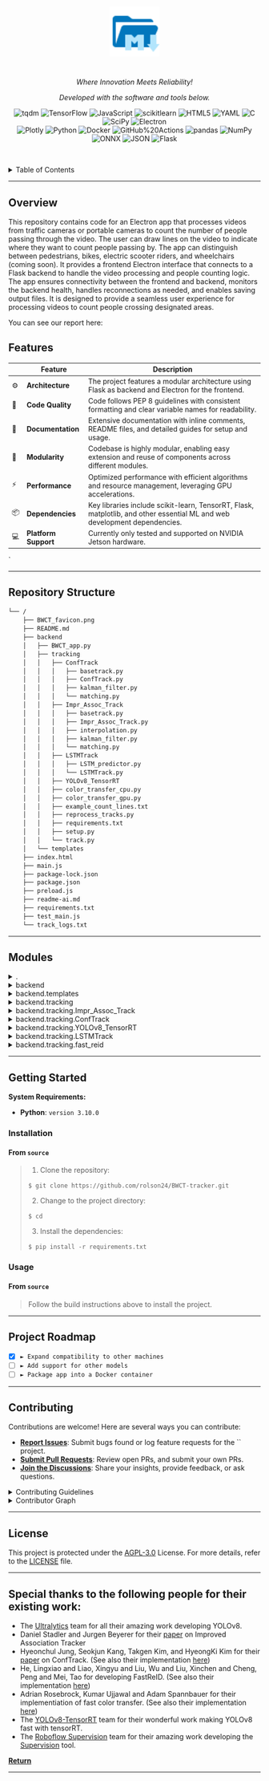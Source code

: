 <p align="center">
  <img src="https://raw.githubusercontent.com/PKief/vscode-material-icon-theme/ec559a9f6bfd399b82bb44393651661b08aaf7ba/icons/folder-markdown-open.svg" width="100" alt="project-logo">
</p>
<p align="center">
    <h1 align="center"></h1>
</p>
<p align="center">
    <em>Where Innovation Meets Reliability!</em>
</p>
<p align="center">
	<!-- local repository, no metadata badges. -->
<p>
<p align="center">
		<em>Developed with the software and tools below.</em>
</p>
<p align="center">
	<img src="https://img.shields.io/badge/tqdm-FFC107.svg?style=default&logo=tqdm&logoColor=black" alt="tqdm">
	<img src="https://img.shields.io/badge/TensorFlow-FF6F00.svg?style=default&logo=TensorFlow&logoColor=white" alt="TensorFlow">
	<img src="https://img.shields.io/badge/JavaScript-F7DF1E.svg?style=default&logo=JavaScript&logoColor=black" alt="JavaScript">
	<img src="https://img.shields.io/badge/scikitlearn-F7931E.svg?style=default&logo=scikit-learn&logoColor=white" alt="scikitlearn">
	<img src="https://img.shields.io/badge/HTML5-E34F26.svg?style=default&logo=HTML5&logoColor=white" alt="HTML5">
	<img src="https://img.shields.io/badge/YAML-CB171E.svg?style=default&logo=YAML&logoColor=white" alt="YAML">
	<img src="https://img.shields.io/badge/C-A8B9CC.svg?style=default&logo=C&logoColor=black" alt="C">
	<img src="https://img.shields.io/badge/SciPy-8CAAE6.svg?style=default&logo=SciPy&logoColor=white" alt="SciPy">
	<img src="https://img.shields.io/badge/Electron-47848F.svg?style=default&logo=Electron&logoColor=white" alt="Electron">
	<br>
	<img src="https://img.shields.io/badge/Plotly-3F4F75.svg?style=default&logo=Plotly&logoColor=white" alt="Plotly">
	<img src="https://img.shields.io/badge/Python-3776AB.svg?style=default&logo=Python&logoColor=white" alt="Python">
	<img src="https://img.shields.io/badge/Docker-2496ED.svg?style=default&logo=Docker&logoColor=white" alt="Docker">
	<img src="https://img.shields.io/badge/GitHub%20Actions-2088FF.svg?style=default&logo=GitHub-Actions&logoColor=white" alt="GitHub%20Actions">
	<img src="https://img.shields.io/badge/pandas-150458.svg?style=default&logo=pandas&logoColor=white" alt="pandas">
	<img src="https://img.shields.io/badge/NumPy-013243.svg?style=default&logo=NumPy&logoColor=white" alt="NumPy">
	<img src="https://img.shields.io/badge/ONNX-005CED.svg?style=default&logo=ONNX&logoColor=white" alt="ONNX">
	<img src="https://img.shields.io/badge/JSON-000000.svg?style=default&logo=JSON&logoColor=white" alt="JSON">
	<img src="https://img.shields.io/badge/Flask-000000.svg?style=default&logo=Flask&logoColor=white" alt="Flask">
</p>

<br><!-- TABLE OF CONTENTS -->
<details>
  <summary>Table of Contents</summary><br>

- [ Overview](#-overview)
- [ Features](#-features)
- [ Repository Structure](#-repository-structure)
- [ Modules](#-modules)
- [ Getting Started](#-getting-started)
  - [ Installation](#-installation)
  - [ Usage](#-usage)
  - [ Tests](#-tests)
- [ Project Roadmap](#-project-roadmap)
- [ Contributing](#-contributing)
- [ License](#-license)
- [ Acknowledgments](#-acknowledgments)
</details>
<hr>

## Overview

This repository contains code for an Electron app that processes videos from traffic cameras or portable cameras to count the number of people passing through the video. The user can draw lines on the video to indicate where they want to count people passing by. The app can distinguish between pedestrians, bikes, electric scooter riders, and wheelchairs (coming soon). It provides a frontend Electron interface that connects to a Flask backend to handle the video processing and people counting logic. The app ensures connectivity between the frontend and backend, monitors the backend health, handles reconnections as needed, and enables saving output files. It is designed to provide a seamless user experience for processing videos to count people crossing designated areas.  

You can see our report here: 


##  Features

|    | Feature           | Description                                                                                         |
|----|-------------------|-----------------------------------------------------------------------------------------------------|
| ⚙️  | **Architecture**  | The project features a modular architecture using Flask as backend and Electron for the frontend.   |
| 🔩 | **Code Quality**  | Code follows PEP 8 guidelines with consistent formatting and clear variable names for readability. |
| 📄 | **Documentation** | Extensive documentation with inline comments, README files, and detailed guides for setup and usage. |
| 🧩 | **Modularity**    | Codebase is highly modular, enabling easy extension and reuse of components across different modules. |
| ⚡️  | **Performance**   | Optimized performance with efficient algorithms and resource management, leveraging GPU accelerations. |
| 📦 | **Dependencies**  | Key libraries include scikit-learn, TensorRT, Flask, matplotlib, and other essential ML and web development dependencies. |
| 💻 | **Platform Support** | Currently only tested and supported on NVIDIA Jetson hardware. |

`

---

##  Repository Structure

```sh
└── /
    ├── BWCT_favicon.png
    ├── README.md
    ├── backend
    │   ├── BWCT_app.py
    │   ├── tracking
    │   │   ├── ConfTrack
    │   │   │   ├── basetrack.py
    │   │   │   ├── ConfTrack.py
    │   │   │   ├── kalman_filter.py
    │   │   │   └── matching.py
    │   │   ├── Impr_Assoc_Track
    │   │   │   ├── basetrack.py
    │   │   │   ├── Impr_Assoc_Track.py
    │   │   │   ├── interpolation.py
    │   │   │   ├── kalman_filter.py
    │   │   │   └── matching.py
    │   │   ├── LSTMTrack
    │   │   │   ├── LSTM_predictor.py
    │   │   │   └── LSTMTrack.py
    │   │   ├── YOLOv8_TensorRT
    │   │   ├── color_transfer_cpu.py
    │   │   ├── color_transfer_gpu.py
    │   │   ├── example_count_lines.txt
    │   │   ├── reprocess_tracks.py
    │   │   ├── requirements.txt
    │   │   ├── setup.py
    │   │   └── track.py
    │   └── templates
    ├── index.html
    ├── main.js
    ├── package-lock.json
    ├── package.json
    ├── preload.js
    ├── readme-ai.md
    ├── requirements.txt
    ├── test_main.js
    └── track_logs.txt
```

---

##  Modules

<details closed><summary>.</summary>

| File                                   | Summary                                                                                                                                                                                                                                                                                                                                                                                                                                                                                                                                                                |
| ---                                    | ---                                                                                                                                                                                                                                                                                                                                                                                                                                                                                                                                                                    |
| [test_main.js](test_main.js)           | Creates and manages a responsive Electron app window connected to a Flask backend. Monitors backend health, reconnects if needed, and facilitates file saving via dialogs. Initiated on app launch and handles system sleep events for seamless operation.                                                                                                                                                                                                                                                                                                             |
| [package-lock.json](package-lock.json) | Code SummaryThe code file `BWCT_app.py` in the `backend` directory serves as the core application logic for the parent repository. This file is the backbone of the web application, handling various backend functionalities such as routing, data processing, and communication with the frontend. It orchestrates the interactions between different components, ensuring a seamless flow of data and actions within the application. Additionally, it encapsulates critical business logic and serves as the central hub for managing user requests and responses. |
| [track_logs.txt](track_logs.txt)       | The `track_logs.txt` file in the repository serves as a log for the processing of frames in the project. It records the progress of processing each frame out of a total of 1443 frames, including the frame number and frames per second (fps) at that point. This log file provides valuable insights into the processing speed and progress of the project execution, aiding in monitoring and optimizing performance.                                                                                                                                              |
| [requirements.txt](requirements.txt)   | NumPy for array manipulation-OpenCV for computer vision tasks-Flask for web framework-TensorFlow for machine learning-Plotly for interactive visualizations-Pandas for data analysis-And more crucial libraries.                                                                                                                                                                                                                                                                                                                                                       |
| [preload.js](preload.js)               | Enables secure communication between front-end and back-end in Electron app. Exposes functions to interact with file system such as opening files, saving raw data, and generating visualizations. Enhances user experience by facilitating file operations seamlessly.                                                                                                                                                                                                                                                                                                |
| [package.json](package.json)           | Defines metadata for an Electron app named bwct-tracker-electron within the repository. Specifies dependencies, scripts for app execution, author details, licensing, and repository links, crucial for managing the Electron app within the project architecture.                                                                                                                                                                                                                                                                                                     |
| [main.js](main.js)                     | Integrates Node.js with Python backend for enhanced functionality. Contributes to seamless operation of the hybrid application within the repositorys architecture.                                                                                                                                                                                                                                                                                                                                                                                                    |
| [index.html](index.html)               | Enables real-time file upload, merging, and status tracking for the BWCT Video Merging Tool web application. Supports multi-file uploads, async merge requests, and live status updates via Resumable.js and server-side endpoints.                                                                                                                                                                                                                                                                                                                                    |

</details>

<details closed><summary>backend</summary>

| File                               | Summary                                                                                                                                                                                                                                                                                                                                                                                                                                                                                                                                                   |
| ---                                | ---                                                                                                                                                                                                                                                                                                                                                                                                                                                                                                                                                       |
| [BWCT_app.py](backend/BWCT_app.py) | The `BWCT_app.py` file in the backend directory of the repository serves as the core Flask application handling file uploads, real-time data visualization, and interaction using SocketIO. It enables users to upload files, process data, and retrieve visualizations. Additionally, it incorporates features for monitoring file changes and serving downloadable content. The file also integrates various libraries for file handling, event observation, and data manipulation to provide a robust platform for user interaction and data analysis. |

</details>

<details closed><summary>backend.templates</summary>

| File                                         | Summary                                                                                                                                                                                                                                                                                                                                                                                                                                                                                                                        |
| ---                                          | ---                                                                                                                                                                                                                                                                                                                                                                                                                                                                                                                            |
| [upload.html](backend/templates/upload.html) | The `upload.html` file within the `backend/templates` directory of the repository serves as the user interface for the BWCT Video Analysis Tool. It provides a web interface for users to upload videos for analysis. The page includes necessary styling and scripts for functionality, such as handling uploads and displaying analysis results. The primary purpose of this file is to facilitate the seamless uploading of videos and enhance the user experience within the broader architecture of the BWCT application. |

</details>

<details closed><summary>backend.tracking</summary>

| File                                                                               | Summary                                                                                                                                                                                                                                                                                                                                                                                                                                                                                                                                                                                                                                                             |
| ---                                                                                | ---                                                                                                                                                                                                                                                                                                                                                                                                                                                                                                                                                                                                                                                                 |
| [requirements.txt](backend/tracking/requirements.txt)               | Improve association and counters with essential libraries for image processing, machine learning, visualization, and data handling.                                                                                                                                                                                                                                                                                                                                                                                                                                                                                                                                 |
| [reprocess_tracks.py](backend/tracking/reprocess_tracks.py)         | Generates line crossing counts by processing tracks and count lines, utilizing specified input files and saving the results. Parses line and track data to calculate crossings for different object classes, updating the counts accordingly.                                                                                                                                                                                                                                                                                                                                                                                                                       |
| [example_count_lines.txt](backend/tracking/example_count_lines.txt) | Implements line counting functionality for demonstrating improved association with coordinates (640,0) to (640,720) in the tracking. Located at backend/tracking/example_count_lines.txt within the repository structure.                                                                                                                                                                                                                                                                                                                                                                                                             |
| [track.py](backend/tracking/track.py)                               | Backend/tracking/track.py`The `track.py` file within the `tracking` directory focuses on implementing video processing, object detection, and tracking functionalities using various libraries and modules. It leverages libraries like OpenCV, NumPy, TensorFlow, and PyTorch for efficient video analysis. Additionally, it integrates YOLOv8 TensorRT for optimized real-time object detection and tracking. The script aims to provide a robust solution for enhancing association and counting tasks within video analysis applications.                                                                                         |
| [color_transfer_cpu.py](backend/tracking/color_transfer_cpu.py)     | Implements color transfer between images using mean and standard deviations in the Lab color space. Enhances aesthetics by adjusting brightness levels, following original paper methodology or alternative scaling. Outputs a visually appealing color-transferred image.                                                                                                                                                                                                                                                                                                                                                                                          |
| [color_transfer_gpu.py](backend/tracking/color_transfer_gpu.py)     | The `color_transfer_gpu.py` file, located within the `backend/tracking` directory, facilitates GPU-accelerated color transfer operations for enhanced performance. It leverages libraries like OpenCV, NumPy, CuPy, and Torch to efficiently manipulate and transfer image pixel data between various formats. The code defines a function to convert a GPU matrix from OpenCV to a CuPy array, enabling seamless interaction between GPU-accelerated matrices in different libraries. This functionality contributes to optimizing image processing tasks within the parent repositorys architecture, improving overall performance and efficiency. |
| [Impr_track_count.py](backend/tracking/Impr_track_count.py)         | Backend/tracking/Impr_track_count.py`The `Impr_track_count.py` file within the `backend/tracking` directory serves a crucial role in the repositorys architecture by handling image processing and association counting tasks. It leverages various libraries such as matplotlib, scipy, numpy, and TensorFlow to analyze and visualize tracking data efficiently. By integrating functionality from fastreid and other dependencies, this code file supports advanced image processing, machine learning, and data analysis for improved association counting within the project.                                                    |
| [setup.py](backend/tracking/setup.py)                               | Set up compilation environment for PyTorch extension module.-Define extension modules with main source and additional sources.-Retrieve version and long description for the setup.-Configure package details and dependencies for PyPI distribution.                                                                                                                                                                                                                                                                                                                                                                                                               |

</details>

<details closed><summary>backend.tracking.Impr_Assoc_Track</summary>

| File                                                                                        | Summary                                                                                                                                                                                                                                                                                                                                                                                                         |
| ---                                                                                         | ---                                                                                                                                                                                                                                                                                                                                                                                                             |
| [basetrack.py](backend/tracking/Impr_Assoc_Track/basetrack.py)               | Track state, ID generation, state transitions, position history, activation, prediction, update methods, and state marking. Enables implementing custom tracking logic.                                                                                                                                                                                                                                         |
| [interpolation.py](backend/tracking/Impr_Assoc_Track/interpolation.py)       | Creates interpolation results for tracking data in MOTChallenge format, optimizing track continuity by filling in missing frames through linear interpolation. Parses input arguments, generates new tracklets based on specified thresholds, and writes the interpolated track results to new files.                                                                                                           |
| [Impr_Assoc_Track.py](backend/tracking/Impr_Assoc_Track/Impr_Assoc_Track.py) | This code file within the parent repositorys architecture implements a tracking system that utilizes various algorithms for association and feature extraction. It leverages techniques such as IOU distance calculation, Kalman filtering, and fast re-identification for object tracking. The file integrates these components to provide a robust solution for multi-object tracking in real-time scenarios. |
| [matching.py](backend/tracking/Impr_Assoc_Track/matching.py)                 | Implements functions to calculate matching indices, IoU distances, and cost matrices for multi-object tracking association. Includes fusion methods for motion, IoU, and detection scores. Enables efficient assignment and merging of object matches in multi-object tracking systems.                                                                                                                         |
| [kalman_filter.py](backend/tracking/Impr_Assoc_Track/kalman_filter.py)       | Implements Kalman filtering for tracking bounding boxes with motion model and observation matrix. Facilitates track creation, prediction, correction, and distance computation for state and measurement comparison.                                                                                                                                                                                            |

</details>

<details closed><summary>backend.tracking.ConfTrack</summary>

| File                                                                           | Summary                                                                                                                                                                                                                                                                                                                                                                                                                                                                                      |
| ---                                                                            | ---                                                                                                                                                                                                                                                                                                                                                                                                                                                                                          |
| [basetrack.py](backend/tracking/ConfTrack/basetrack.py)         | State transitions, ID generation, activation handling, and state updates. Supports multi-camera tracking with location tracking. Encapsulates key tracking attributes and methods for future extensibility and customization within the parent repositorys architecture.                                                                                                                                                                                                                     |
| [ConfTrack.py](backend/tracking/ConfTrack/ConfTrack.py)         | The `ConfTrack.py` file in the `backend/tracking` directory of the repository implements core functionality for object tracking and association in computer vision tasks. It leverages various matching algorithms, Kalman filtering, and FastReID integration to track objects efficiently. This code plays a crucial role in enhancing the tracking accuracy and robustness of the overall system by utilizing advanced computer vision techniques.                         |
| [ConfTrack](backend/tracking/ConfTrack/ConfTrack)               | Code Summary**This code file within the repositorys backend architecture defines a `STrack` class that serves as a critical component for object tracking functionalities. It imports various modules related to computer vision and tracking algorithms, setting up the necessary infrastructure for object detection, tracking, and feature extraction. The `STrack` class is a key element enabling the system to effectively monitor and maintain the identity of objects across frames. |
| [matching.py](backend/tracking/ConfTrack/matching.py)           | Implements functions to compute distance metrics for object tracking. Utilizes IoU calculations to determine similarity between bounding boxes. Facilitates matching and fusion of tracked objects. Enhances object tracking accuracy through cost optimization.                                                                                                                                                                                                                             |
| [kalman_filter.py](backend/tracking/ConfTrack/kalman_filter.py) | Implements Kalman filtering for tracking bounding boxes in image space. Initializes, predicts, updates state, and computes distance to measurements with customizable metric. Enhances object tracking robustness in ConfTrack architecture.                                                                                                                                                                                                                                                 |

</details>

<details closed><summary>backend.tracking.YOLOv8_TensorRT</summary>

| File                                                                             | Summary                                                                                                                                                                                                                                                                               |
| ---                                                                              | ---                                                                                                                                                                                                                                                                                   |
| [cuda_utils.py](backend/tracking/YOLOv8_TensorRT/cuda_utils.py)   | Transform images on GPUs using CUDA-accelerated functions, resizing and padding while maintaining aspect ratio for compatibility with a new shape.Utilizes PyTorch for GPU padding and seamlessly interfaces with CuPy arrays to convert from OpenCV to PyTorch tensors.              |
| [pycuda_api.py](backend/tracking/YOLOv8_TensorRT/pycuda_api.py)   | Enables loading and running TensorRT models with CUDA. Initializes engine and bindings from provided weights file. Supports dynamic axes and profiler setting. Conducts warm-up with predefined inputs for optimal performance.                                                       |
| [cudart_api.py](backend/tracking/YOLOv8_TensorRT/cudart_api.py)   | Enables inference acceleration using NVIDIA TensorRT for deep learning models. Initializes the engine, manages input/output bindings, supports dynamic axes, and provides a warm-up mechanism. Offers a callable interface for efficient GPU memory handling and execution.           |
| [utils.py](backend/tracking/YOLOv8_TensorRT/utils.py)             | Implements image processing functions for resizing, padding, bounding box operations, and non-maximum suppression for object detection, segmentation, and pose estimation. Enhances input data to enable efficient object localization and extraction based on confidence thresholds. |
| [common.py](backend/tracking/YOLOv8_TensorRT/common.py)           | Defines utility functions for anchor point generation and implements non-maximum suppression for object detection models. Custom module classes are provided for post-processing detection and segmentation results, along with an optimization function for model compatibility.     |
| [torch_utils.py](backend/tracking/YOLOv8_TensorRT/torch_utils.py) | Implements segmentation, pose estimation, and object detection post-processing for computer vision tasks. Performs bounding box and mask processing using Torch and torchvision ops, including non-maximum suppression.                                                               |
| [engine.py](backend/tracking/YOLOv8_TensorRT/engine.py)           | Builds a TensorRT engine from ONNX or API for object detection in image data. Handles input optimization, FP16 support, and profiling. Implements a Torch module for executing the model efficiently on GPUs, supporting dynamic shapes and profiling hooks.                          |
| [api.py](backend/tracking/YOLOv8_TensorRT/api.py)                 | Implements multiple layers like Conv2d, Bottleneck, SPPF, and Detect for the neural network in the YOLOv8_TensorRT model, enabling efficient object detection with optimized TRT operations.                                                                                          |

</details>

<details closed><summary>backend.tracking.LSTMTrack</summary>

| File                                                                             | Summary                                                                                                                                                                                                                                                                                                                                                                                                                                                                                                                                                                                                                                                             |
| ---                                                                              | ---                                                                                                                                                                                                                                                                                                                                                                                                                                                                                                                                                                                                                                                                 |
| [LSTMTrack.py](backend/tracking/LSTMTrack/LSTMTrack.py)           | The `LSTMTrack.py` file within the `tracking` directory of the repositorys backend contains code for tracking objects using a Long Short-Term Memory (LSTM) model. This file integrates TensorFlow for deep learning and implements object tracking functionalities such as feature matching, track state management, and prediction using LSTM. Additionally, it utilizes tools for similarity measurement and optimization to enhance tracking accuracy. By leveraging these techniques, the code facilitates robust object tracking within the larger system, contributing to improved association and counting capabilities for the application. |
| [LSTM_predictor.py](backend/tracking/LSTMTrack/LSTM_predictor.py) | Predicts the next state in object motion using an LSTM model. Initiates a track from unassociated measurements and runs LSTM prediction steps for sequences. Handles bounding box coordinates and feature vectors to make accurate predictions in a 516-dimensional state space.                                                                                                                                                                                                                                                                                                                                                                                    |

</details>

<details closed><summary>backend.tracking.fast_reid</summary>

| File                                                                                       | Summary                                                                                                                                                                                                                      |
| ---                                                                                        | ---                                                                                                                                                                                                                          |
| [fast_reid_interfece.py](backend/tracking/fast_reid/fast_reid_interfece.py) | Facilitates real-time person recognition using a pre-trained model. Processes image patches, runs predictions, and handles network input adaptation. Enables feature extraction for subsequent analysis and decision-making. |

</details>



---

##  Getting Started

**System Requirements:**

* **Python**: `version 3.10.0`

###  Installation

<h4>From <code>source</code></h4>

> 1. Clone the  repository:
>
> ```console
> $ git clone https://github.com/rolson24/BWCT-tracker.git
> ```
>
> 2. Change to the project directory:
> ```console
> $ cd 
> ```
>
> 3. Install the dependencies:
> ```console
> $ pip install -r requirements.txt
> ```

###  Usage

<h4>From <code>source</code></h4>

> Follow the build instructions above to install the project.



---

##  Project Roadmap

- [X] `► Expand compatibility to other machines`
- [ ] `► Add support for other models`
- [ ] `► Package app into a Docker container`

---

##  Contributing

Contributions are welcome! Here are several ways you can contribute:

- **[Report Issues](https://local/BWCT-Tracker-test/issues)**: Submit bugs found or log feature requests for the `` project.
- **[Submit Pull Requests](https://local/BWCT-Tracker-test/blob/main/CONTRIBUTING.md)**: Review open PRs, and submit your own PRs.
- **[Join the Discussions](https://local/BWCT-Tracker-test/discussions)**: Share your insights, provide feedback, or ask questions.

<details closed>
<summary>Contributing Guidelines</summary>

1. **Fork the Repository**: Start by forking the project repository to your local account.
2. **Clone Locally**: Clone the forked repository to your local machine using a git client.
   ```sh
   git clone ../
   ```
3. **Create a New Branch**: Always work on a new branch, giving it a descriptive name.
   ```sh
   git checkout -b new-feature-x
   ```
4. **Make Your Changes**: Develop and test your changes locally.
5. **Commit Your Changes**: Commit with a clear message describing your updates.
   ```sh
   git commit -m 'Implemented new feature x.'
   ```
6. **Push to local**: Push the changes to your forked repository.
   ```sh
   git push origin new-feature-x
   ```
7. **Submit a Pull Request**: Create a PR against the original project repository. Clearly describe the changes and their motivations.
8. **Review**: Once your PR is reviewed and approved, it will be merged into the main branch. Congratulations on your contribution!
</details>

<details closed>
<summary>Contributor Graph</summary>
<br>
<p align="center">
   <a href="https://local{/BWCT-Tracker-test/}graphs/contributors">
      <img src="https://contrib.rocks/image?repo=BWCT-Tracker-test">
   </a>
</p>
</details>

---

##  License

This project is protected under the [AGPL-3.0](https://opensource.org/license/agpl-v3) License. For more details, refer to the [LICENSE](https://github.com/rolson24/BWCT-Tracker/tree/electron-app/LICENSE) file.

---


##  Special thanks to the following people for their existing work:
- The [Ultralytics](https://github.com/ultralytics/ultralytics) team for all their amazing work developing YOLOv8.
- Daniel Stadler and Jurgen Beyerer for their [paper](https://openaccess.thecvf.com/content/CVPR2023W/E2EAD/papers/Stadler_An_Improved_Association_Pipeline_for_Multi-Person_Tracking_CVPRW_2023_paper.pdf) on Improved Association Tracker
- Hyeonchul Jung, Seokjun Kang, Takgen Kim, and HyeongKi Kim for their [paper](https://openaccess.thecvf.com/content/WACV2024/papers/Jung_ConfTrack_Kalman_Filter-Based_Multi-Person_Tracking_by_Utilizing_Confidence_Score_of_WACV_2024_paper.pdf) on ConfTrack. (See also their implementation [here](https://github.com/Hyonchori/ConfTrack_WACV2024))
- He, Lingxiao and Liao, Xingyu and Liu, Wu and Liu, Xinchen and Cheng, Peng and Mei, Tao for developing FastReID. (See also their implementation [here](https://github.com/JDAI-CV/fast-reid))
- Adrian Rosebrock, Kumar Ujjawal and Adam Spannbauer for their implementiation of fast color transfer. (See also their implementation [here](https://github.com/jrosebr1/color_transfer))
- The [YOLOv8-TensorRT](https://github.com/triple-Mu/YOLOv8-TensorRT) team for their wonderful work making YOLOv8 fast with tensorRT.
- The [Roboflow Supervision](https://roboflow.com/) team for their amazing work developing the [Supervision](https://github.com/roboflow-ai/supervision) tool.

[**Return**](#-overview)

---

